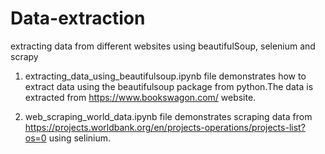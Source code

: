 # Data-extraction
extracting data from different websites using beautifulSoup, selenium and scrapy

1. extracting_data_using_beautifulsoup.ipynb file demonstrates how to extract data using the beautifulsoup package from python.The data is extracted from https://www.bookswagon.com/ website.

2. web_scraping_world_data.ipynb file demonstrates scraping data from https://projects.worldbank.org/en/projects-operations/projects-list?os=0 using selinium. 
